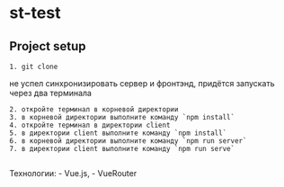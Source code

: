 # st-test

## Project setup
```
1. git clone
```
не успел синхронизировать сервер и фронтэнд, придётся запускать через два терминала
```
2. откройте терминал в корневой директории
3. в корневой директории выполните команду `npm install`
4. откройте терминал в директории client
5. в директории client выполните команду `npm install`
6. в корневой директории выполните команду `npm run server`
7. в директории client выполните команду `npm run serve`
```
<img src="https://johnwyer.github.io/formula/test.jpg" alt="" />

Технологии:
	- Vue.js, 
	- VueRouter
